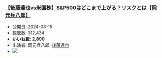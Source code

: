 ### [【後藤達也vs米国株】S&P500はどこまで上がる？リスクとは【岡元兵八郎】](https://www.youtube.com/watch?v=wwnZcB7avkM)
-   公開日: 2024-03-15
-   視聴数: 312,434
-   **いいね数: 2,890**
-   出演者: 岡元兵八郎, [後藤達也](/rehacq_fan/people/後藤達也 "wikilink")
- [![](https://img.youtube.com/vi/wwnZcB7avkM/hqdefault.jpg)](https://www.youtube.com/watch?v=wwnZcB7avkM)
